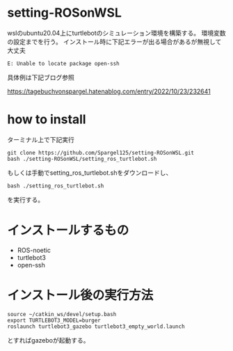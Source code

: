 # setting-ROSonWSL
wslのubuntu20.04上にturtlebotのシミュレーション環境を構築する。
環境変数の設定までを行う。
インストール時に下記エラーが出る場合があるが無視して大丈夫
```
E: Unable to locate package open-ssh
```

具体例は下記ブログ参照

https://tagebuchvonspargel.hatenablog.com/entry/2022/10/23/232641

# how to install
ターミナル上で下記実行

```
git clone https://github.com/Spargel125/setting-ROSonWSL.git
bash ./setting-ROSonWSL/setting_ros_turtlebot.sh
```

もしくは手動でsetting_ros_turtlebot.shをダウンロードし、
```
bash ./setting_ros_turtlebot.sh
```
を実行する。

# インストールするもの
* ROS-noetic
* turtlebot3
* open-ssh

# インストール後の実行方法
```
source ~/catkin_ws/devel/setup.bash
export TURTLEBOT3_MODEL=burger
roslaunch turtlebot3_gazebo turtlebot3_empty_world.launch
```
とすればgazeboが起動する。
